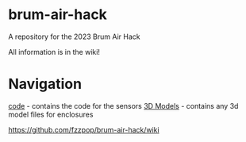 # brum-air-hack
A repository for the 2023 Brum Air Hack

All information is in the wiki!

# Navigation

[code](./code) - contains the code for the sensors
[3D Models](./3d_models) - contains any 3d model files for enclosures


<https://github.com/fzzpop/brum-air-hack/wiki>
